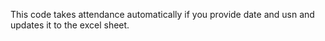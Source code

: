 This code takes attendance automatically if you provide date and usn and updates it to the excel sheet.
